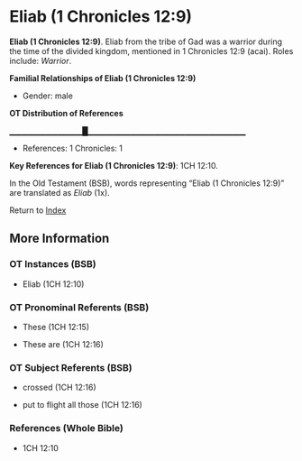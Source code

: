 # Eliab (1 Chronicles 12:9)
**Eliab (1 Chronicles 12:9)**. 
Eliab from the tribe of Gad was a warrior during the time of the divided kingdom, mentioned in 1 Chronicles 12:9 (acai). 
Roles include: 
_Warrior_. 




**Familial Relationships of Eliab (1 Chronicles 12:9)**


* Gender: male


**OT Distribution of References**

▁▁▁▁▁▁▁▁▁▁▁▁█▁▁▁▁▁▁▁▁▁▁▁▁▁▁▁▁▁▁▁▁▁▁▁▁▁▁
* References: 1 Chronicles: 1



**Key References for Eliab (1 Chronicles 12:9)**: 
1CH 12:10. 


In the Old Testament (BSB), words representing “Eliab (1 Chronicles 12:9)” are translated as 
*Eliab* (1x). 




Return to [Index](00-Index.md)

## More Information

### OT Instances (BSB)

* Eliab (1CH 12:10)



### OT Pronominal Referents (BSB)

* These (1CH 12:15)

* These are (1CH 12:16)



### OT Subject Referents (BSB)

* crossed (1CH 12:16)

* put to flight all those (1CH 12:16)



### References (Whole Bible)

* 1CH 12:10



